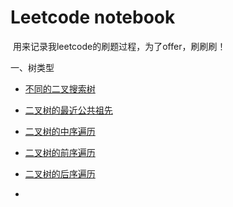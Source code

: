 # Leetcode notebook

​		用来记录我leetcode的刷题过程，为了offer，刷刷刷！



一、树类型

* [不同的二叉搜索树](./不同的二叉搜索树.md)

* [二叉树的最近公共祖先](./二叉树的最近公共祖先.md)

* [二叉树的中序遍历](./二叉树的中序遍历.md)

* [二叉树的前序遍历](./二叉树的前序遍历.md)

* [二叉树的后序遍历](./二叉树的后序遍历.md)

* 



